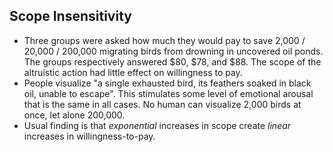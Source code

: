 Scope Insensitivity
-------------------

* Three groups were asked how much they would pay to save 2,000 / 20,000 / 200,000 migrating birds from drowning in uncovered oil ponds. The groups respectively answered $80, $78, and $88. The scope of the altruistic action had little effect on willingness to pay.
* People visualize "a single exhausted bird, its feathers soaked in black oil, unable to escape". This stimulates some level of emotional arousal that is the same in all cases. No human can visualize 2,000 birds at once, let alone 200,000.
* Usual finding is that _exponential_ increases in scope create _linear_ increases in willingness-to-pay.
